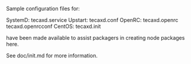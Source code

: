 Sample configuration files for:

SystemD: tecaxd.service
Upstart: tecaxd.conf
OpenRC:  tecaxd.openrc
         tecaxd.openrcconf
CentOS:  tecaxd.init

have been made available to assist packagers in creating node packages here.

See doc/init.md for more information.
